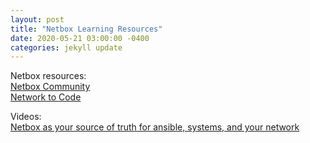 ```yaml
---
layout: post
title: "Netbox Learning Resources"
date: 2020-05-21 03:00:00 -0400
categories: jekyll update
---
```

Netbox resources:<br/>
[Netbox Community][netbox-website]<br/>
[Network to Code][NTC-website]

Videos:<br/>
[Netbox as your source of truth for ansible, systems, and your network][netbox video 1]

[netbox-website]: https://github.com/netbox-community/
[netbox video 1]: https://www.youtube.com/watch?v=GyQf5F0gr3w
[NTC-website]: https://www.networktocode.com/